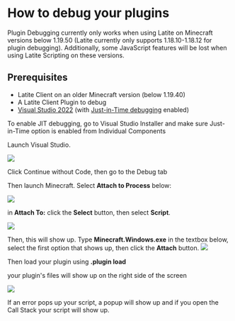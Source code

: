 # How to debug your plugins 

Plugin Debugging currently only works when using Latite on Minecraft versions below 1.19.50 (Latite currently only supports 1.18.10-1.18.12 for plugin debugging). Additionally, some JavaScript features will be lost when using Latite Scripting on these versions.

## Prerequisites
- Latite Client on an older Minecraft version (below 1.19.40)
- A Latite Client Plugin to debug
- [Visual Studio 2022](https://visualstudio.microsoft.com/vs/) (with [Just-in-Time debugging](https://learn.microsoft.com/en-us/visualstudio/debugger/debug-using-the-just-in-time-debugger?view=vs-2022) enabled)

To enable JIT debugging, go to Visual Studio Installer and make sure Just-in-Time option
is enabled from Individual Components

Launch Visual Studio.

![](https://cdn.discordapp.com/attachments/1095148413399605308/1139978442851495966/image.png)

Click Continue without Code, then go to the Debug tab

Then launch Minecraft. Select **Attach to Process** below:

![](https://cdn.discordapp.com/attachments/1095148413399605308/1139975127161901170/image.png)

in **Attach To:** click the **Select** button, then select **Script**.

![](https://cdn.discordapp.com/attachments/1095148413399605308/1141543023050752170/image.png)

Then, this will show up. Type **Minecraft.Windows.exe** in the textbox below, select the first option 
that shows up, then click the **Attach** button.
![](https://cdn.discordapp.com/attachments/1095148413399605308/1139975738800492634/image.png)

Then load your plugin using **.plugin load <name>**

your plugin's files will show up on the right side of the screen

![](https://cdn.discordapp.com/attachments/1095148413399605308/1141544126282748014/image.png)

If an error pops up your script, a popup will show up and if you open the Call Stack your script will show up.
